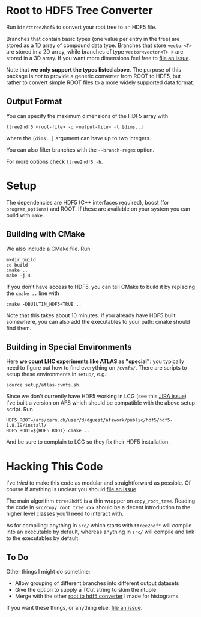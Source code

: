 Root to HDF5 Tree Converter
===========================

Run `bin/ttree2hdf5` to convert your root tree to an HDF5 file.

Branches that contain basic types (one value per entry in the tree)
are stored as a 1D array of compound data type. Branches that store
`vector<T>` are stored in a 2D array, while branches of type
`vector<vector<T> >` are stored in a 3D array. If you want more
dimensions feel free to [file an issue][1].

Note that **we only support the types listed above**. The purpose of
this package is _not_ to provide a generic converter from ROOT to
HDF5, but rather to convert simple ROOT files to a more widely
supported data format.

Output Format
-------------

You can specify the maximum dimensions of the HDF5 array with

```
ttree2hdf5 <root-file> -o <output-file> -l [dims..]
```

where the `[dims..]` argument can have up to two integers.

You can also filter branches with the `--branch-regex` option.

For more options check `ttree2hdf5 -h`.

Setup
=====

The dependencies are HDF5 (C++ interfaces required), boost (for
`program_options`) and ROOT. If these are available on your system you
can build with `make`.

Building with CMake
-------------------

We also include a CMake file. Run

```
mkdir build
cd build
cmake ..
make -j 4
```

If you don't have access to HDF5, you can tell CMake to build it by
replacing the `cmake ..` line with

```
cmake -DBUILTIN_HDF5=TRUE ..
```

Note that this takes about 10 minutes. If you already have HDF5 built
somewhere, you can also add the executables to your path: cmake should
find them.

Building in Special Environments
--------------------------------

Here **we count LHC experiments like ATLAS as "special"**: you
typically need to figure out how to find everything on
`/cvmfs/`. There are scripts to setup these environments in `setup/`,
e.g.:

```
source setup/atlas-cvmfs.sh
```

Since we don't currently have HDF5 working in LCG (see this
[JIRA issue][1]) I've built a version on AFS which should be
compatible with the above setup script. Run

```
HDF5_ROOT=/afs/cern.ch/user/d/dguest/afswork/public/hdf5/hdf5-1.8.19/install/
HDF5_ROOT=${HDF5_ROOT} cmake ..
```

And be sure to complain to LCG so they fix their HDF5 installation.

[1]: https://sft.its.cern.ch/jira/browse/SPI-984


Hacking This Code
=================

I've _tried_ to make this code as modular and straightforward as
possible. Of course if anything is unclear you should
[file an issue][1].

The main algorithm `ttree2hdf5` is a thin wrapper on
`copy_root_tree`. Reading the code in `src/copy_root_tree.cxx` should
be a decent introduction to the higher level classes you'll need to
interact with.

As for compiling: anything in `src/` which starts with `ttree2hdf*`
will compile into an executable by default, whereas anything in `src/`
will compile and link to the executables by default.

To Do
-----

Other things I might do sometime:

 - Allow grouping of different branches into different output datasets
 - Give the option to supply a TCut string to skim the ntuple
 - Merge with the other [root to hdf5 converter][2] I made for histograms.

If you want these things, or anything else, [file an issue][1].

[1]: https://github.com/dguest/ttree2hdf5/issues
[2]: https://github.com/dguest/th2hdf5
